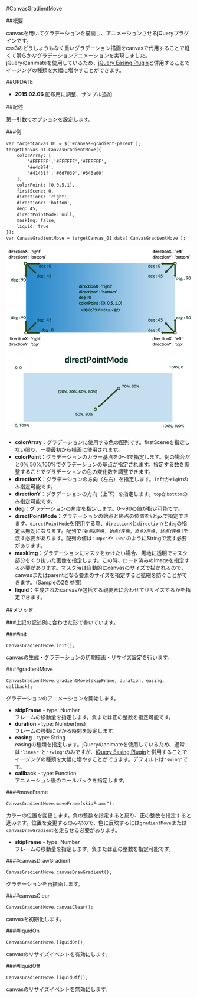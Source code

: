#CanvasGradientMove

##概要

canvasを用いてグラデーションを描画し、アニメーションさせるjQueryプラグインです。  
css3のどうしようもなく重いグラデーション描画をcanvasで代用することで軽くて滑らかなグラデーションアニメーションを実現しました。  
jQueryのanimateを使用しているため、[jQuery Easing Plugin](http://gsgd.co.uk/sandbox/jquery/easing/)と併用することでイージングの種類を大幅に増やすことができます。

##UPDATE

- **2015.02.06** 配布用に調整、サンプル追加

##記述

第一引数でオプションを設定します。

###例

	var targetCanvas_01 = $('#canvas-gradient-parent');
	targetCanvas_01.CanvasGradientMove({
		colorArray: [
			'#FFFFFF','#FFFFFF','#FFFFFF',
			'#e4d874',
			'#41431f','#6d7039','#646a00'
		],
		colorPoint: [0,0.5,1],
		firstScene: 0,
		directionX: 'right',
		directionY: 'bottom',
		deg: 45,
		directPointMode: null,
		maskImg: false,
		liquid: true
	});
	var CanvasGradientMove = targetCanvas_01.data('CanvasGradientMove');
	
![座標指定の説明](direction.jpg)

- **colorArray**：グラデーションに使用する色の配列です。firstSceneを指定しない限り、一番最初から描画に使用されます。
- **colorPoint**：グラデーションのカラー基点を0〜1で指定します。例の場合だと0%,50%,100%でグラデーションの基点が指定されます。指定する数を調整することでグラデーションの色の変化数を調整できます。
- **directionX**：グラデーションの方向（左右）を指定します。`left`か`right`のみ指定可能です。
- **directionY**：グラデーションの方向（上下）を指定します。`top`か`bottom`のみ指定可能です。
- **deg**：グラデーションの角度を指定します。0〜90の値が指定可能です。
- **directPointMode**：グラデーションの始点と終点の位置を`%`と`px`で指定できます。`directPointMode`を使用する際、`directionX`と`directionY`と`deg`の指定は無効になります。配列で`[始点X座標, 始点Y座標, 終点X座標, 終点Y座標]`を渡す必要があります。配列の値は`'10px'`や`'10%'`のようにStringで渡す必要があります。
- **maskImg**：グラデーションにマスクをかけたい場合、黒地に透明でマスク部分をくり抜いた画像を指定します。この時、ロード済みのImageを指定する必要があります。マスク時は自動的にcanvasのサイズで描かれるので、canvasまたはparentとなる要素のサイズを指定すると拡縮を防ぐことができます。（Sampleの2を参照）
- **liquid**：生成されたcanvasが包括する親要素に合わせてリサイズするかを指定できます。

##メソッド

###上記の記述例に合わせた形で書いています。

####init

	CanvasGradientMove.init();

canvasの生成・グラデーションの初期描画・リサイズ設定を行います。

####gradientMove

	CanvasGradientMove.gradientMove(skipFrame, duration, easing, callback);   

グラデーションのアニメーションを開始します。

- **skipFrame** - type: Number  
フレームの移動量を指定します。負または正の整数を指定可能です。
- **duration** - type: Number(ms)  
フレームの移動にかかる時間を設定します。
- **easing** - type: String  
easingの種類を指定します。jQueryのanimateを使用しているため、通常は`'linear'`と`'swing'`のみですが、[jQuery Easing Plugin](http://gsgd.co.uk/sandbox/jquery/easing/)と併用することでイージングの種類を大幅に増やすことができます。デフォルトは`'swing'`です。
- **callback** - type: Function  
アニメーション後のコールバックを指定します。

####moveFrame

	CanvasGradientMove.moveFrame(skipFrame");

カラーの位置を変更します。負の整数を指定すると戻り、正の整数を指定すると進みます。位置を変更するのみなので、色に反映するには`gradientMove`または`canvasDrawGradient`を走らせる必要があります。

- **skipFrame** - type: Number  
フレームの移動量を指定します。負または正の整数を指定可能です。

####canvasDrawGradient

	CanvasGradientMove.canvasDrawGradient();

グラデーションを再描画します。

####canvasClear

	CanvasGradientMove.canvasClear();

canvasを初期化します。

####liquidOn

	CanvasGradientMove.liquidOn();

canvasのリサイズイベントを有効にします。

####liquidOff

	CanvasGradientMove.liquidOff();

canvasのリサイズイベントを無効にします。